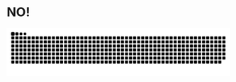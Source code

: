 # NO!

<picture>
  <source media="(prefers-color-scheme: dark)" srcset="https://raw.githubusercontent.com/Francy-Coder/Francy-Coder/output/github-snake-dark.svg" />
  <source media="(prefers-color-scheme: light)" srcset="https://raw.githubusercontent.com/Francy-Coder/Francy-Coder/output/github-snake.svg" />
  <img alt="github-snake" src="https://raw.githubusercontent.com/Francy-Coder/Francy-Coder/output/github-snake.svg" />
</picture>
